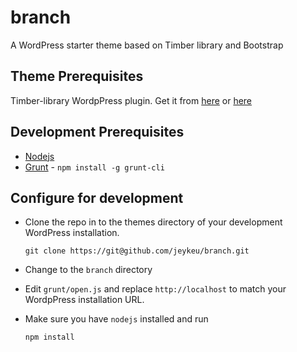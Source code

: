 # branch
A WordPress starter theme based on Timber library and Bootstrap

Theme Prerequisites
---
Timber-library WordpPress plugin. Get it from [here](https://wordpress.org/plugins/timber-library/) or [here](https://github.com/jarednova/timber)

Development Prerequisites
---
- [Nodejs](http://nodejs.org)
- [Grunt](http://gruntjs.com/) - `npm install -g grunt-cli`

Configure for development
---
- Clone the repo in to the themes directory of your development WordPress installation.

    `git clone https://git@github.com/jeykeu/branch.git`
- Change to the `branch` directory
- Edit `grunt/open.js` and replace `http://localhost` to match your WordpPress installation URL.
- Make sure you have `nodejs` installed and run

    `npm install`
